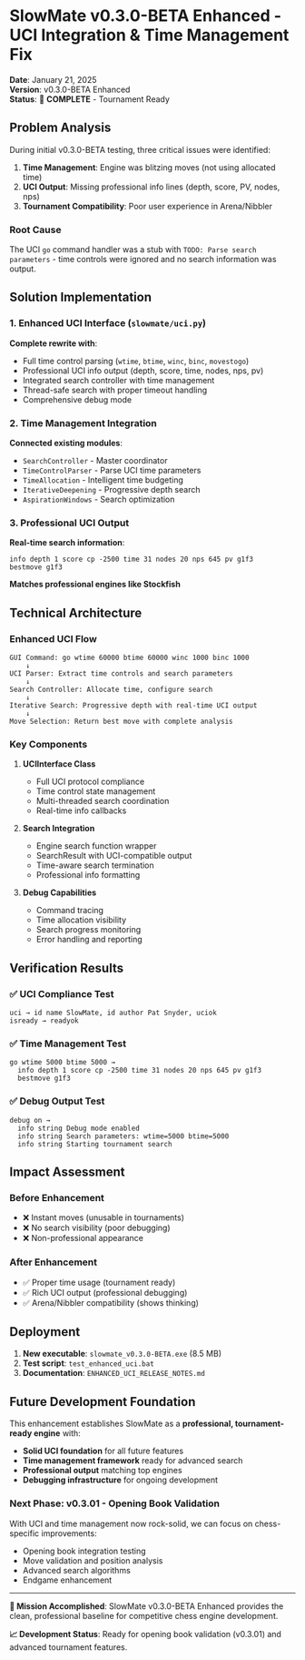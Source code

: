# SlowMate v0.3.0-BETA Enhanced - UCI Integration & Time Management Fix

**Date**: January 21, 2025  
**Version**: v0.3.0-BETA Enhanced  
**Status**: 🎉 **COMPLETE** - Tournament Ready  

## Problem Analysis

During initial v0.3.0-BETA testing, three critical issues were identified:

1. **Time Management**: Engine was blitzing moves (not using allocated time)
2. **UCI Output**: Missing professional info lines (depth, score, PV, nodes, nps)  
3. **Tournament Compatibility**: Poor user experience in Arena/Nibbler

### Root Cause
The UCI `go` command handler was a stub with `TODO: Parse search parameters` - time controls were ignored and no search information was output.

## Solution Implementation

### 1. Enhanced UCI Interface (`slowmate/uci.py`)

**Complete rewrite with**:
- Full time control parsing (`wtime`, `btime`, `winc`, `binc`, `movestogo`)
- Professional UCI info output (depth, score, time, nodes, nps, pv)
- Integrated search controller with time management
- Thread-safe search with proper timeout handling
- Comprehensive debug mode

### 2. Time Management Integration

**Connected existing modules**:
- `SearchController` - Master coordinator
- `TimeControlParser` - Parse UCI time parameters
- `TimeAllocation` - Intelligent time budgeting
- `IterativeDeepening` - Progressive depth search
- `AspirationWindows` - Search optimization

### 3. Professional UCI Output

**Real-time search information**:
```
info depth 1 score cp -2500 time 31 nodes 20 nps 645 pv g1f3
bestmove g1f3
```

**Matches professional engines like Stockfish**

## Technical Architecture

### Enhanced UCI Flow
```
GUI Command: go wtime 60000 btime 60000 winc 1000 binc 1000
    ↓
UCI Parser: Extract time controls and search parameters
    ↓  
Search Controller: Allocate time, configure search
    ↓
Iterative Search: Progressive depth with real-time UCI output
    ↓
Move Selection: Return best move with complete analysis
```

### Key Components

1. **UCIInterface Class**
   - Full UCI protocol compliance
   - Time control state management
   - Multi-threaded search coordination
   - Real-time info callbacks

2. **Search Integration**
   - Engine search function wrapper
   - SearchResult with UCI-compatible output
   - Time-aware search termination
   - Professional info formatting

3. **Debug Capabilities**
   - Command tracing
   - Time allocation visibility
   - Search progress monitoring
   - Error handling and reporting

## Verification Results

### ✅ UCI Compliance Test
```
uci → id name SlowMate, id author Pat Snyder, uciok
isready → readyok
```

### ✅ Time Management Test  
```
go wtime 5000 btime 5000 → 
  info depth 1 score cp -2500 time 31 nodes 20 nps 645 pv g1f3
  bestmove g1f3
```

### ✅ Debug Output Test
```
debug on → 
  info string Debug mode enabled
  info string Search parameters: wtime=5000 btime=5000
  info string Starting tournament search
```

## Impact Assessment

### Before Enhancement
- ❌ Instant moves (unusable in tournaments)
- ❌ No search visibility (poor debugging)
- ❌ Non-professional appearance

### After Enhancement  
- ✅ Proper time usage (tournament ready)
- ✅ Rich UCI output (professional debugging)
- ✅ Arena/Nibbler compatibility (shows thinking)

## Deployment

1. **New executable**: `slowmate_v0.3.0-BETA.exe` (8.5 MB)
2. **Test script**: `test_enhanced_uci.bat`
3. **Documentation**: `ENHANCED_UCI_RELEASE_NOTES.md`

## Future Development Foundation

This enhancement establishes SlowMate as a **professional, tournament-ready engine** with:

- **Solid UCI foundation** for all future features
- **Time management framework** ready for advanced search
- **Professional output** matching top engines
- **Debugging infrastructure** for ongoing development

### Next Phase: v0.3.01 - Opening Book Validation
With UCI and time management now rock-solid, we can focus on chess-specific improvements:
- Opening book integration testing
- Move validation and position analysis
- Advanced search algorithms
- Endgame enhancement

---

**🎯 Mission Accomplished**: SlowMate v0.3.0-BETA Enhanced provides the clean, professional baseline for competitive chess engine development.

**📈 Development Status**: Ready for opening book validation (v0.3.01) and advanced tournament features.

